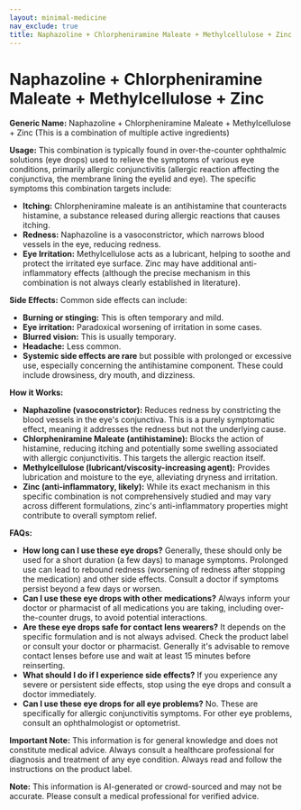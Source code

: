 ```yaml
---
layout: minimal-medicine
nav_exclude: true
title: Naphazoline + Chlorpheniramine Maleate + Methylcellulose + Zinc
---
```


# Naphazoline + Chlorpheniramine Maleate + Methylcellulose + Zinc

**Generic Name:** Naphazoline + Chlorpheniramine Maleate + Methylcellulose + Zinc (This is a combination of multiple active ingredients)

**Usage:** This combination is typically found in over-the-counter ophthalmic solutions (eye drops) used to relieve the symptoms of various eye conditions, primarily allergic conjunctivitis (allergic reaction affecting the conjunctiva, the membrane lining the eyelid and eye).  The specific symptoms this combination targets include:

* **Itching:** Chlorpheniramine maleate is an antihistamine that counteracts histamine, a substance released during allergic reactions that causes itching.
* **Redness:** Naphazoline is a vasoconstrictor, which narrows blood vessels in the eye, reducing redness.
* **Eye Irritation:** Methylcellulose acts as a lubricant, helping to soothe and protect the irritated eye surface.  Zinc may have additional anti-inflammatory effects (although the precise mechanism in this combination is not always clearly established in literature).

**Side Effects:**  Common side effects can include:

* **Burning or stinging:**  This is often temporary and mild.
* **Eye irritation:**  Paradoxical worsening of irritation in some cases.
* **Blurred vision:** This is usually temporary.
* **Headache:** Less common.
* **Systemic side effects are rare** but possible with prolonged or excessive use, especially concerning the antihistamine component.  These could include drowsiness, dry mouth, and dizziness.


**How it Works:**

* **Naphazoline (vasoconstrictor):**  Reduces redness by constricting the blood vessels in the eye's conjunctiva.  This is a purely symptomatic effect, meaning it addresses the redness but not the underlying cause.
* **Chlorpheniramine Maleate (antihistamine):** Blocks the action of histamine, reducing itching and potentially some swelling associated with allergic conjunctivitis.  This targets the allergic reaction itself.
* **Methylcellulose (lubricant/viscosity-increasing agent):** Provides lubrication and moisture to the eye, alleviating dryness and irritation.
* **Zinc (anti-inflammatory, likely):** While its exact mechanism in this specific combination is not comprehensively studied and may vary across different formulations, zinc's anti-inflammatory properties might contribute to overall symptom relief.


**FAQs:**

* **How long can I use these eye drops?**  Generally, these should only be used for a short duration (a few days) to manage symptoms.  Prolonged use can lead to rebound redness (worsening of redness after stopping the medication) and other side effects. Consult a doctor if symptoms persist beyond a few days or worsen.
* **Can I use these eye drops with other medications?**  Always inform your doctor or pharmacist of all medications you are taking, including over-the-counter drugs, to avoid potential interactions.
* **Are these eye drops safe for contact lens wearers?** It depends on the specific formulation and is not always advised.  Check the product label or consult your doctor or pharmacist.  Generally it's advisable to remove contact lenses before use and wait at least 15 minutes before reinserting.
* **What should I do if I experience side effects?** If you experience any severe or persistent side effects, stop using the eye drops and consult a doctor immediately.
* **Can I use these eye drops for all eye problems?** No. These are specifically for allergic conjunctivitis symptoms.  For other eye problems, consult an ophthalmologist or optometrist.


**Important Note:** This information is for general knowledge and does not constitute medical advice. Always consult a healthcare professional for diagnosis and treatment of any eye condition.  Always read and follow the instructions on the product label.


**Note:** This information is AI-generated or crowd-sourced and may not be accurate. Please consult a medical professional for verified advice.